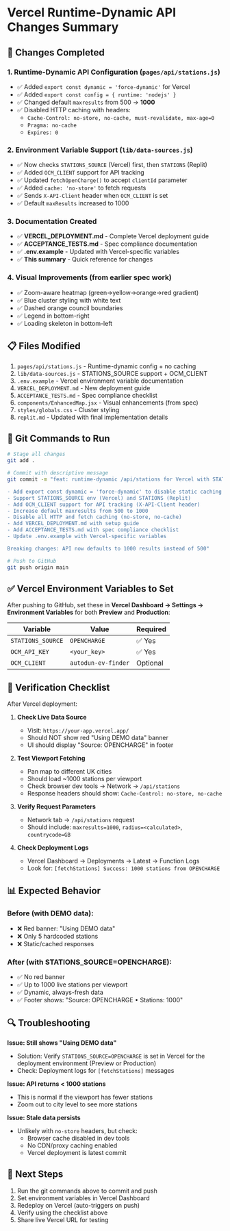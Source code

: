 # Vercel Runtime-Dynamic API Changes Summary

## 🎯 Changes Completed

### 1. **Runtime-Dynamic API Configuration** (`pages/api/stations.js`)
- ✅ Added `export const dynamic = 'force-dynamic'` for Vercel
- ✅ Added `export const config = { runtime: 'nodejs' }`
- ✅ Changed default `maxresults` from 500 → **1000**
- ✅ Disabled HTTP caching with headers:
  - `Cache-Control: no-store, no-cache, must-revalidate, max-age=0`
  - `Pragma: no-cache`
  - `Expires: 0`

### 2. **Environment Variable Support** (`lib/data-sources.js`)
- ✅ Now checks `STATIONS_SOURCE` (Vercel) first, then `STATIONS` (Replit)
- ✅ Added `OCM_CLIENT` support for API tracking
- ✅ Updated `fetchOpenCharge()` to accept `clientId` parameter
- ✅ Added `cache: 'no-store'` to fetch requests
- ✅ Sends `X-API-Client` header when `OCM_CLIENT` is set
- ✅ Default `maxResults` increased to 1000

### 3. **Documentation Created**
- ✅ **VERCEL_DEPLOYMENT.md** - Complete Vercel deployment guide
- ✅ **ACCEPTANCE_TESTS.md** - Spec compliance documentation  
- ✅ **.env.example** - Updated with Vercel-specific variables
- ✅ **This summary** - Quick reference for changes

### 4. **Visual Improvements** (from earlier spec work)
- ✅ Zoom-aware heatmap (green→yellow→orange→red gradient)
- ✅ Blue cluster styling with white text
- ✅ Dashed orange council boundaries
- ✅ Legend in bottom-right
- ✅ Loading skeleton in bottom-left

## 📋 Files Modified

1. `pages/api/stations.js` - Runtime-dynamic config + no caching
2. `lib/data-sources.js` - STATIONS_SOURCE support + OCM_CLIENT
3. `.env.example` - Vercel environment variable documentation
4. `VERCEL_DEPLOYMENT.md` - New deployment guide
5. `ACCEPTANCE_TESTS.md` - Spec compliance checklist
6. `components/EnhancedMap.jsx` - Visual enhancements (from spec)
7. `styles/globals.css` - Cluster styling
8. `replit.md` - Updated with final implementation details

## 🚀 Git Commands to Run

```bash
# Stage all changes
git add .

# Commit with descriptive message
git commit -m "feat: runtime-dynamic /api/stations for Vercel with STATIONS_SOURCE env

- Add export const dynamic = 'force-dynamic' to disable static caching
- Support STATIONS_SOURCE env (Vercel) and STATIONS (Replit)
- Add OCM_CLIENT support for API tracking (X-API-Client header)
- Increase default maxresults from 500 to 1000
- Disable all HTTP and fetch caching (no-store, no-cache)
- Add VERCEL_DEPLOYMENT.md with setup guide
- Add ACCEPTANCE_TESTS.md with spec compliance checklist
- Update .env.example with Vercel-specific variables

Breaking changes: API now defaults to 1000 results instead of 500"

# Push to GitHub
git push origin main
```

## ✅ Vercel Environment Variables to Set

After pushing to GitHub, set these in **Vercel Dashboard → Settings → Environment Variables** for both **Preview** and **Production**:

| Variable | Value | Required |
|----------|-------|----------|
| `STATIONS_SOURCE` | `OPENCHARGE` | ✅ Yes |
| `OCM_API_KEY` | `<your_key>` | ✅ Yes |
| `OCM_CLIENT` | `autodun-ev-finder` | Optional |

## 🧪 Verification Checklist

After Vercel deployment:

1. **Check Live Data Source**
   - Visit: `https://your-app.vercel.app/`
   - Should NOT show red "Using DEMO data" banner
   - UI should display "Source: OPENCHARGE" in footer

2. **Test Viewport Fetching**
   - Pan map to different UK cities
   - Should load ~1000 stations per viewport
   - Check browser dev tools → Network → `/api/stations`
   - Response headers should show: `Cache-Control: no-store, no-cache`

3. **Verify Request Parameters**
   - Network tab → `/api/stations` request
   - Should include: `maxresults=1000`, `radius=<calculated>`, `countrycode=GB`

4. **Check Deployment Logs**
   - Vercel Dashboard → Deployments → Latest → Function Logs
   - Look for: `[fetchStations] Success: 1000 stations from OPENCHARGE`

## 📊 Expected Behavior

### Before (with DEMO data):
- ❌ Red banner: "Using DEMO data"
- ❌ Only 5 hardcoded stations
- ❌ Static/cached responses

### After (with STATIONS_SOURCE=OPENCHARGE):
- ✅ No red banner
- ✅ Up to 1000 live stations per viewport
- ✅ Dynamic, always-fresh data
- ✅ Footer shows: "Source: OPENCHARGE • Stations: 1000"

## 🔍 Troubleshooting

**Issue: Still shows "Using DEMO data"**
- Solution: Verify `STATIONS_SOURCE=OPENCHARGE` is set in Vercel for the deployment environment (Preview or Production)
- Check: Deployment logs for `[fetchStations]` messages

**Issue: API returns < 1000 stations**
- This is normal if the viewport has fewer stations
- Zoom out to city level to see more stations

**Issue: Stale data persists**
- Unlikely with `no-store` headers, but check:
  - Browser cache disabled in dev tools
  - No CDN/proxy caching enabled
  - Vercel deployment is latest commit

## 📁 Next Steps

1. Run the git commands above to commit and push
2. Set environment variables in Vercel Dashboard
3. Redeploy on Vercel (auto-triggers on push)
4. Verify using the checklist above
5. Share live Vercel URL for testing
